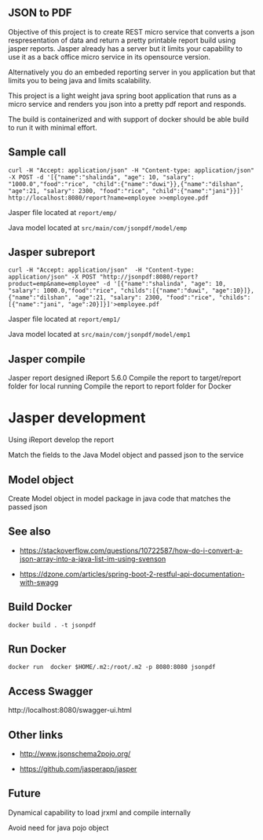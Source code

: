## JSON to PDF
Objective of this project is to create REST micro service that converts a json respresentation of data and return a pretty printable report build using jasper reports. Jasper already has a server but it limits your capability to use it as a back office micro service in its opensource version.

Alternatively you do an embeded reporting server in you application but that limits you to being java and limits scalability.

This project is a light weight java spring boot application that runs as a micro service and renders you json into a pretty pdf report and responds.

The build is containerized and with support of docker should be able build to run it with minimal effort.

## Sample call
`curl -H "Accept: application/json" -H "Content-type: application/json" -X POST -d '[{"name":"shalinda", "age": 10, "salary": "1000.0","food":"rice", "child":{"name":"duwi"}},{"name":"dilshan", "age":21, "salary": 2300, "food":"rice", "child":{"name":"jani"}}]' http://localhost:8080/report?name=employee >>employee.pdf`

Jasper file located at `report/emp/`

Java model located at `src/main/com/jsonpdf/model/emp`

## Jasper subreport
`curl -H "Accept: application/json"  -H "Content-type: application/json" -X POST "http://jsonpdf:8080/report?product=emp&name=employee" -d '[{"name":"shalinda", "age": 10, "salary": 1000.0,"food":"rice", "childs":[{"name":"duwi", "age":10}]},{"name":"dilshan", "age":21, "salary": 2300, "food":"rice", "childs":[{"name":"jani", "age":20}]}]'>employee.pdf`

Jasper file located at `report/emp1/`

Java model located at `src/main/com/jsonpdf/model/emp1`

## Jasper compile
Jasper report designed iReport 5.6.0
Compile the report to target/report folder for local running
Compile the report to report folder for Docker

# Jasper development
Using iReport develop the report

Match the fields to the Java Model object and passed json to the service 

## Model object
Create Model object in model package in java code that matches the passed json

## See also
 - https://stackoverflow.com/questions/10722587/how-do-i-convert-a-json-array-into-a-java-list-im-using-svenson
 
 - https://dzone.com/articles/spring-boot-2-restful-api-documentation-with-swagg

## Build Docker
`docker build . -t jsonpdf`

## Run Docker
`docker run  docker $HOME/.m2:/root/.m2 -p 8080:8080 jsonpdf`

## Access Swagger

http://localhost:8080/swagger-ui.html

## Other links
 - http://www.jsonschema2pojo.org/
 
 - https://github.com/jasperapp/jasper

## Future
Dynamical capability to load jrxml and compile internally

Avoid need for java pojo object
